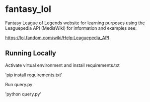 # fantasy_lol

Fantasy League of Legends website for learning purposes using the Leaguepedia API (MediaWiki) for information and examples see:

https://lol.fandom.com/wiki/Help:Leaguepedia_API

## Running Locally

Activate virtual environment and install requirements.txt

'pip install requirements.txt'

Run query.py

'python query.py'